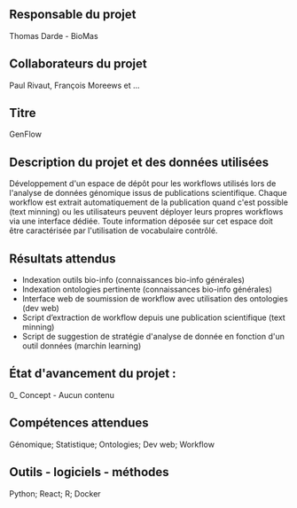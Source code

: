## Responsable du projet
Thomas Darde - BioMas

## Collaborateurs du projet
Paul Rivaut, François Moreews et ...

## Titre
GenFlow

## Description du projet et des données utilisées
Développement d'un espace de dépôt pour les workflows utilisés lors de l'analyse de données génomique issus de publications scientifique. Chaque workflow est extrait automatiquement de la publication quand c'est possible (text minning) ou les utilisateurs peuvent déployer leurs propres workflows via une interface dédiée. Toute information déposée sur cet espace doit être caractérisée par l'utilisation de vocabulaire contrôlé.

## Résultats attendus
- Indexation outils bio-info (connaissances bio-info générales)
- Indexation ontologies pertinente (connaissances bio-info générales)
- Interface web de soumission de workflow avec utilisation des ontologies (dev web)
- Script d’extraction de workflow depuis une publication scientifique (text minning)
- Script de suggestion de stratégie d'analyse de donnée en fonction d'un outil données (marchin learning)

## État d'avancement du projet : 
0_ Concept - Aucun contenu

## Compétences attendues
Génomique; Statistique; Ontologies; Dev web; Workflow

## Outils - logiciels - méthodes
Python; React; R; Docker
